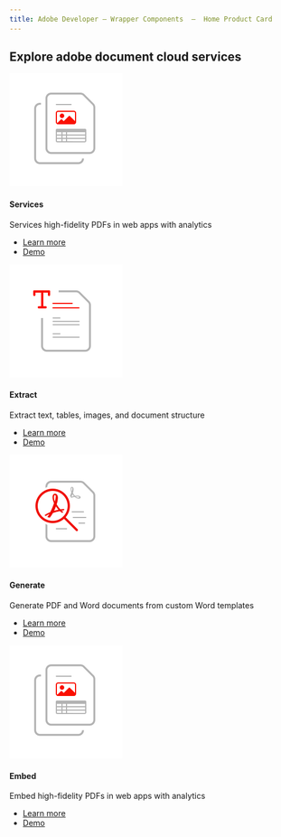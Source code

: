 ```yaml
---
title: Adobe Developer — Wrapper Components  —  Home Product Card
---
```



<TitleBlock slots="heading" theme="light" className="titleBlock-align-left" />

## Explore adobe document cloud services


<ProductCard slots="icon, heading, text, buttons" theme="light" width="25%" className="product-card-compact"/>

![Services](../images/document-structure-understanding.svg)

#### Services

Services high-fidelity PDFs in web apps with analytics

* [Learn more](https://www.adobe.io/apis/documentcloud/dcsdk/pdf-services.html)
* [Demo](https://adobe.io)


<ProductCard slots="icon, heading, text, buttons" theme="light" width="25%" className="product-card-compact"/>

![Extract](../images/comprehensive-content-extraction.svg)

#### Extract

Extract text, tables, images, and document structure

* [Learn more](https://www.adobe.io/apis/documentcloud/dcsdk/pdf-extract.html)
* [Demo](https://adobe.io)


<ProductCard slots="icon, heading, text, buttons" theme="light" width="25%" className="product-card-compact"/>

![Generate](../images/high-fidelity.svg)

#### Generate

Generate PDF and Word documents from custom Word templates

* [Learn more](https://www.adobe.io/apis/documentcloud/dcsdk/doc-generation.html)
* [Demo](https://adobe.io)


<ProductCard slots="icon, heading, text, buttons" theme="light" width="25%" className="product-card-compact"/>

![Embed](../images/document-structure-understanding.svg)

#### Embed

Embed high-fidelity PDFs in web apps with analytics

* [Learn more](https://www.adobe.io/apis/documentcloud/dcsdk/pdf-embed.html)
* [Demo](https://adobe.io)
